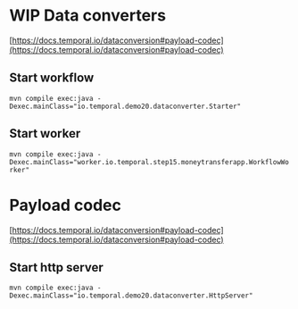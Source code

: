 # WIP Data converters

[https://docs.temporal.io/dataconversion#payload-codec](https://docs.temporal.io/dataconversion#payload-codec)

## Start workflow
`mvn compile exec:java -Dexec.mainClass="io.temporal.demo20.dataconverter.Starter"`

## Start worker
`mvn compile exec:java -Dexec.mainClass="worker.io.temporal.step15.moneytransferapp.WorkflowWorker"`

# Payload codec
[https://docs.temporal.io/dataconversion#payload-codec](https://docs.temporal.io/dataconversion#payload-codec)

## Start http server
`mvn compile exec:java -Dexec.mainClass="io.temporal.demo20.dataconverter.HttpServer"`
